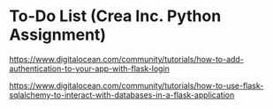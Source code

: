 # To-Do List (Crea Inc. Python Assignment)

https://www.digitalocean.com/community/tutorials/how-to-add-authentication-to-your-app-with-flask-login

https://www.digitalocean.com/community/tutorials/how-to-use-flask-sqlalchemy-to-interact-with-databases-in-a-flask-application
